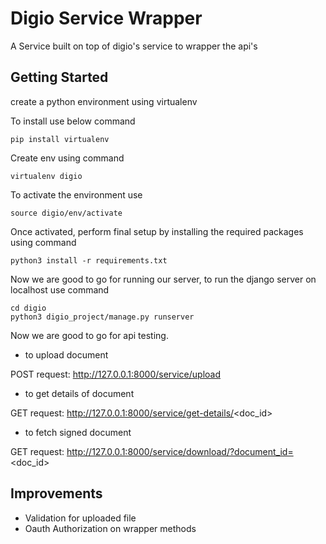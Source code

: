# Digio Service Wrapper

A Service built on top of digio's service to wrapper the api's

## Getting Started

create a python environment using virtualenv

To install use below command
```
pip install virtualenv
```

Create env using command

```
virtualenv digio
```

To activate the environment use

```
source digio/env/activate
```

Once activated, perform final setup by installing the required packages using command

```
python3 install -r requirements.txt
```

Now we are good to go for running our server, to run the django server on localhost use command

```
cd digio
python3 digio_project/manage.py runserver
```

Now we are good to go for api testing.

- to upload document

POST request: http://127.0.0.1:8000/service/upload

- to get details of document

GET request: http://127.0.0.1:8000/service/get-details/<doc_id>

- to fetch signed document

GET request: http://127.0.0.1:8000/service/download/?document_id=<doc_id>

## Improvements

- Validation for uploaded file
- Oauth Authorization on wrapper methods

